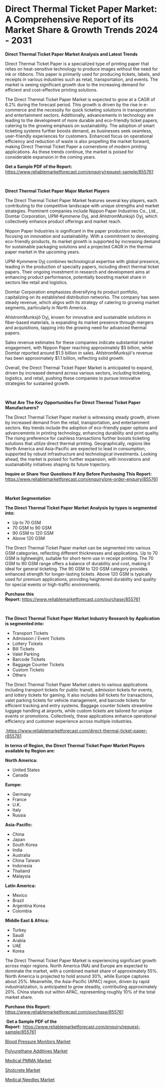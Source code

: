 <p><h1>Direct Thermal Ticket Paper Market: A Comprehensive Report of its Market Share & Growth Trends 2024 - 2031</h1></p><p><strong>Direct Thermal Ticket Paper Market Analysis and Latest Trends</strong></p>
<p><p>Direct Thermal Ticket Paper is a specialized type of printing paper that relies on heat-sensitive technology to produce images without the need for ink or ribbons. This paper is primarily used for producing tickets, labels, and receipts in various industries such as retail, transportation, and events. The market is seeing significant growth due to the increasing demand for efficient and cost-effective printing solutions.</p><p>The Direct Thermal Ticket Paper Market is expected to grow at a CAGR of 6.2% during the forecast period. This growth is driven by the rise in e-commerce and the necessity for quick ticketing solutions in transportation and entertainment sectors. Additionally, advancements in technology are leading to the development of more durable and eco-friendly ticket papers, catering to the growing emphasis on sustainability. The adoption of smart ticketing systems further boosts demand, as businesses seek seamless, user-friendly experiences for customers. Enhanced focus on operational efficiency and reduction of waste is also propelling the market forward, making Direct Thermal Ticket Paper a cornerstone of modern printing applications. As these trends continue, the market is poised for considerable expansion in the coming years.</p></p>
<p><strong>Get a Sample PDF of the Report:&nbsp;</strong> <a href="https://www.reliablemarketforecast.com/enquiry/request-sample/855761?utm_campaign=1169&utm_medium=2&utm_source=Github&utm_content=ia&utm_term=07112024&utm_id=direct-thermal-ticket-paper">https://www.reliablemarketforecast.com/enquiry/request-sample/855761</a></p>
<p>&nbsp;</p>
<p><strong>Direct Thermal Ticket Paper Major Market Players</strong></p>
<p><p>The Direct Thermal Ticket Paper Market features several key players, each contributing to the competitive landscape with unique strengths and market strategies. Prominent companies include Nippon Paper Industries Co., Ltd., Domtar Corporation, UPM-Kymmene Oyj, and AhlstromMunksjö Oyj, which collectively enhance product offerings and market reach.</p><p>Nippon Paper Industries is significant in the paper production sector, focusing on innovation and sustainability. With a commitment to developing eco-friendly products, its market growth is supported by increasing demand for sustainable packaging solutions and a projected CAGR in the thermal paper market in the upcoming years.</p><p>UPM-Kymmene Oyj combines technological expertise with global presence, leading in the production of specialty papers, including direct thermal ticket papers. Their ongoing investment in research and development aims at enhancing product performance, potentially boosting market share in sectors like retail and logistics.</p><p>Domtar Corporation emphasizes diversifying its product portfolio, capitalizing on its established distribution networks. The company has seen steady revenue, which aligns with its strategy of catering to growing market segments, particularly in North America.</p><p>AhlstromMunksjö Oyj, known for innovative and sustainable solutions in fiber-based materials, is expanding its market presence through mergers and acquisitions, tapping into the growing need for advanced thermal papers.</p><p>Sales revenue estimates for these companies indicate substantial market engagement, with Nippon Paper reaching approximately $5 billion, while Domtar reported around $1.5 billion in sales. AhlstromMunksjö's revenue has been approximately $1.1 billion, reflecting solid growth.</p><p>Overall, the Direct Thermal Ticket Paper Market is anticipated to expand, driven by increased demand across various sectors, including ticketing, logistics, and retail, pushing these companies to pursue innovative strategies for sustained growth.</p></p>
<p>&nbsp;</p>
<p><strong>What Are The Key Opportunities For Direct Thermal Ticket Paper Manufacturers?</strong></p>
<p><p>The Direct Thermal Ticket Paper market is witnessing steady growth, driven by increased demand from the retail, transportation, and entertainment sectors. Key trends include the adoption of eco-friendly paper options and advancements in printing technology, enhancing durability and print quality. The rising preference for cashless transactions further boosts ticketing solutions that utilize direct thermal printing. Geographically, regions like North America and Asia-Pacific are expected to lead in consumption, supported by robust infrastructure and technological investments. Looking ahead, the market is poised for further expansion, with innovations and sustainability initiatives shaping its future trajectory.</p></p>
<p><strong>Inquire or Share Your Questions If Any Before Purchasing This Report:</strong> <a href="https://www.reliablemarketforecast.com/enquiry/pre-order-enquiry/855761?utm_campaign=1169&utm_medium=2&utm_source=Github&utm_content=ia&utm_term=07112024&utm_id=direct-thermal-ticket-paper">https://www.reliablemarketforecast.com/enquiry/pre-order-enquiry/855761</a></p>
<p>&nbsp;</p>
<p><strong>Market Segmentation</strong></p>
<p><strong>The Direct Thermal Ticket Paper Market Analysis by types is segmented into:</strong></p>
<p><ul><li>Up to 70 GSM</li><li>70 GSM to 90 GSM</li><li>90 GSM to 120 GSM</li><li>Above 120 GSM</li></ul></p>
<p><p>The Direct Thermal Ticket Paper market can be segmented into various GSM categories, reflecting different thicknesses and applications. Up to 70 GSM is lightweight, suitable for short-term use in receipt printing. The 70 GSM to 90 GSM range offers a balance of durability and cost, making it ideal for general ticketing. The 90 GSM to 120 GSM category provides enhanced strength for longer-lasting tickets. Above 120 GSM is typically used for premium applications, providing heightened durability and quality for special events or high-traffic environments.</p></p>
<p><strong>Purchase this Report:&nbsp;</strong><a href="https://www.reliablemarketforecast.com/purchase/855761?utm_campaign=1169&utm_medium=2&utm_source=Github&utm_content=ia&utm_term=07112024&utm_id=direct-thermal-ticket-paper">https://www.reliablemarketforecast.com/purchase/855761</a></p>
<p>&nbsp;</p>
<p><strong>The Direct Thermal Ticket Paper Market Industry Research by Application is segmented into:</strong></p>
<p><ul><li>Transport Tickets</li><li>Admission / Event Tickets</li><li>Lottery Tickets</li><li>Bill Tickets</li><li>Valet Parking</li><li>Barcode Tickets</li><li>Baggage Counter Tickets</li><li>Custom Tickets</li><li>Others</li></ul></p>
<p><p>The Direct Thermal Ticket Paper Market caters to various applications including transport tickets for public transit, admission tickets for events, and lottery tickets for gaming. It also includes bill tickets for transactions, valet parking tickets for vehicle management, and barcode tickets for efficient tracking and entry systems. Baggage counter tickets streamline luggage handling at airports, while custom tickets are tailored for unique events or promotions. Collectively, these applications enhance operational efficiency and customer experience across multiple industries.</p></p>
<p><a href="https://www.reliablemarketforecast.com/direct-thermal-ticket-paper-r855761?utm_campaign=1169&utm_medium=2&utm_source=Github&utm_content=ia&utm_term=07112024&utm_id=direct-thermal-ticket-paper">&nbsp;https://www.reliablemarketforecast.com/direct-thermal-ticket-paper-r855761</a></p>
<p><strong>In terms of Region, the Direct Thermal Ticket Paper Market Players available by Region are:</strong></p>
<p>
    <p> <strong> North America: </strong>
        <ul>
            <li>United States</li>
            <li>Canada</li>
        </ul>
        </p> 
    <p> <strong> Europe: </strong>
        <ul>
            <li>Germany</li>
            <li>France</li>
            <li>U.K.</li>
            <li>Italy</li>
            <li>Russia</li>
        </ul>
        </p> 
    <p> <strong> Asia-Pacific: </strong>
        <ul>
            <li>China</li>
            <li>Japan</li>
            <li>South Korea</li>
            <li>India</li>
            <li>Australia</li>
            <li>China Taiwan</li>
            <li>Indonesia</li>
            <li>Thailand</li>
            <li>Malaysia</li>
        </ul>
        </p> 
    <p> <strong> Latin America: </strong>
        <ul>
            <li>Mexico</li>
            <li>Brazil</li>
            <li>Argentina Korea</li>
            <li>Colombia</li>
        </ul>
        </p> 
    <p> <strong> Middle East & Africa: </strong>
        <ul>
            <li>Turkey</li>
            <li>Saudi</li>
            <li>Arabia</li>
            <li>UAE</li>
            <li>Korea</li>
        </ul>
    </p>
    </p>
<p><p>The Direct Thermal Ticket Paper Market is experiencing significant growth across major regions. North America (NA) and Europe are expected to dominate the market, with a combined market share of approximately 55%. North America is projected to hold around 30%, while Europe captures about 25%. Meanwhile, the Asia-Pacific (APAC) region, driven by rapid industrialization, is anticipated to grow steadily, contributing approximately 20%. China stands out within APAC, representing roughly 10% of the total market share.</p></p>
<p><strong>Purchase this Report: </strong><a href="https://www.reliablemarketforecast.com/purchase/855761?utm_campaign=1169&utm_medium=2&utm_source=Github&utm_content=ia&utm_term=07112024&utm_id=direct-thermal-ticket-paper">https://www.reliablemarketforecast.com/purchase/855761</a></p>
<p>&nbsp;<strong>Get a Sample PDF of the Report:&nbsp;&nbsp;</strong><a href="https://www.reliablemarketforecast.com/enquiry/request-sample/855761?utm_campaign=1169&utm_medium=2&utm_source=Github&utm_content=ia&utm_term=07112024&utm_id=direct-thermal-ticket-paper">https://www.reliablemarketforecast.com/enquiry/request-sample/855761</a></p>
<p><strong></strong></p>
<p><p><a href="https://issuu.com/reportprime-2/docs/blood-pressure-monitors-market-size_52e51e8b7fc74d?utm_campaign=1169&utm_medium=2&utm_source=Github&utm_content=ia&utm_term=07112024&utm_id=direct-thermal-ticket-paper">Blood Pressure Monitors Market</a></p><p><a href="https://github.com/bailee2qhthar/Market-Research-Report-List-1/blob/main/polyurethane-additives-market.md?utm_campaign=1169&utm_medium=2&utm_source=Github&utm_content=ia&utm_term=07112024&utm_id=direct-thermal-ticket-paper">Polyurethane Additives Market</a></p><p><a href="https://issuu.com/reportprime-2/docs/medical-pmma-market-size-2030.pptx_c6af07e997bce3?utm_campaign=1169&utm_medium=2&utm_source=Github&utm_content=ia&utm_term=07112024&utm_id=direct-thermal-ticket-paper">Medical PMMA Market</a></p><p><a href="https://github.com/nenitafam9o0/Market-Research-Report-List-1/blob/main/shotcrete-market.md?utm_campaign=1169&utm_medium=2&utm_source=Github&utm_content=ia&utm_term=07112024&utm_id=direct-thermal-ticket-paper">Shotcrete Market</a></p><p><a href="https://issuu.com/reportprime-2/docs/medical-needles-market-size-2030.pp_a85ffbc7874fcd?utm_campaign=1169&utm_medium=2&utm_source=Github&utm_content=ia&utm_term=07112024&utm_id=direct-thermal-ticket-paper">Medical Needles Market</a></p></p>